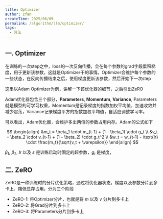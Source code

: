 ```yaml
---
title: Optimizer
author: zfan
createTime: 2025/06/09
permalink: /algorithm/llm/optimizer/
tags:
  - 算法
---
```


## 一. Optimizer

在训练的一次step之中，loss的一次反向传播，会在每个参数的grad字段累积梯度，用于更新该参数，这就是Optimizer干的事情。Optimizer会维护每个参数的一些状态，在反向传播结束之后，使用梯度更新该参数，然后开始下一次step

这里以Adam Optimizer为例，讲解一下该优化器的细节，之后引出ZeRO

Adam优化器包含三个部分，**Parameters**, **Momentum**, **Variance**, Parameters就是模型的可学习权重，Momentum是记录梯度的指数加权平均值，加速收敛并减少震荡，Variance记录梯度平方的指数加权平均值，自适应调整学习率。

可以看出，Adam优化器，会维护多出两倍的参数占用内存。Adam的公式如下

$$
\begin{align}
&m_t = \beta_1 \cdot m_{t-1} + (1 - \beta_1) \cdot g_t \\
&v_t = \beta_2 \cdot v_{t-1} + (1 - \beta_2) \cdot g_t^2 \\
&w_t = w_{t-1} - \text{lr} \cdot \frac{m_t}{\sqrt{v_t + \varepsilon}}
\end{align}
$$

$\beta_1$, $\beta_2$, $lr$ 以及 $\varepsilon$ 是训练启动时固定的超参数，$g_t$ 是梯度，

## 二. ZeRO

ZeRO是一种训练时的分片优化策略，通过将优化器状态，梯度以及参数分片到多卡上，降低显存占用。分为三个阶段

- ZeRO-1: 将Optimizer分片，也就是将 $m$ 以及 $v$ 分片到多卡上
- ZeRO-2: 将Grad分片到多卡上
- ZeRO-3: 将Parameters分片到多卡上
